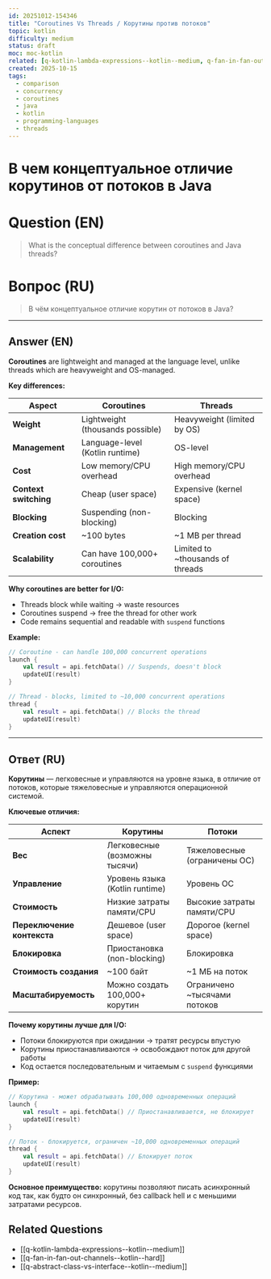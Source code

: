 ```yaml
---
id: 20251012-154346
title: "Coroutines Vs Threads / Корутины против потоков"
topic: kotlin
difficulty: medium
status: draft
moc: moc-kotlin
related: [q-kotlin-lambda-expressions--kotlin--medium, q-fan-in-fan-out-channels--kotlin--hard, q-abstract-class-vs-interface--kotlin--medium]
created: 2025-10-15
tags:
  - comparison
  - concurrency
  - coroutines
  - java
  - kotlin
  - programming-languages
  - threads
---
```

# В чем концептуальное отличие корутинов от потоков в Java

# Question (EN)
> What is the conceptual difference between coroutines and Java threads?

# Вопрос (RU)
> В чём концептуальное отличие корутин от потоков в Java?

---

## Answer (EN)

**Coroutines** are lightweight and managed at the language level, unlike threads which are heavyweight and OS-managed.

**Key differences:**

| Aspect | Coroutines | Threads |
|--------|-----------|---------|
| **Weight** | Lightweight (thousands possible) | Heavyweight (limited by OS) |
| **Management** | Language-level (Kotlin runtime) | OS-level |
| **Cost** | Low memory/CPU overhead | High memory/CPU overhead |
| **Context switching** | Cheap (user space) | Expensive (kernel space) |
| **Blocking** | Suspending (non-blocking) | Blocking |
| **Creation cost** | ~100 bytes | ~1 MB per thread |
| **Scalability** | Can have 100,000+ coroutines | Limited to ~thousands of threads |

**Why coroutines are better for I/O:**
- Threads block while waiting → waste resources
- Coroutines suspend → free the thread for other work
- Code remains sequential and readable with `suspend` functions

**Example:**
```kotlin
// Coroutine - can handle 100,000 concurrent operations
launch {
    val result = api.fetchData() // Suspends, doesn't block
    updateUI(result)
}

// Thread - blocks, limited to ~10,000 concurrent operations
thread {
    val result = api.fetchData() // Blocks the thread
    updateUI(result)
}
```

---

## Ответ (RU)

**Корутины** — легковесные и управляются на уровне языка, в отличие от потоков, которые тяжеловесные и управляются операционной системой.

**Ключевые отличия:**

| Аспект | Корутины | Потоки |
|--------|----------|--------|
| **Вес** | Легковесные (возможны тысячи) | Тяжеловесные (ограничены ОС) |
| **Управление** | Уровень языка (Kotlin runtime) | Уровень ОС |
| **Стоимость** | Низкие затраты памяти/CPU | Высокие затраты памяти/CPU |
| **Переключение контекста** | Дешевое (user space) | Дорогое (kernel space) |
| **Блокировка** | Приостановка (non-blocking) | Блокировка |
| **Стоимость создания** | ~100 байт | ~1 МБ на поток |
| **Масштабируемость** | Можно создать 100,000+ корутин | Ограничено ~тысячами потоков |

**Почему корутины лучше для I/O:**
- Потоки блокируются при ожидании → тратят ресурсы впустую
- Корутины приостанавливаются → освобождают поток для другой работы
- Код остается последовательным и читаемым с `suspend` функциями

**Пример:**
```kotlin
// Корутина - может обрабатывать 100,000 одновременных операций
launch {
    val result = api.fetchData() // Приостанавливается, не блокирует
    updateUI(result)
}

// Поток - блокируется, ограничен ~10,000 одновременных операций
thread {
    val result = api.fetchData() // Блокирует поток
    updateUI(result)
}
```

**Основное преимущество:** корутины позволяют писать асинхронный код так, как будто он синхронный, без callback hell и с меньшими затратами ресурсов.

## Related Questions

- [[q-kotlin-lambda-expressions--kotlin--medium]]
- [[q-fan-in-fan-out-channels--kotlin--hard]]
- [[q-abstract-class-vs-interface--kotlin--medium]]
